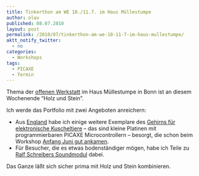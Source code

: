 ```yaml
---
title: Tinkerthon am WE 10./11.7. im Haus Müllestumpe
author: olav
published: 08.07.2010
layout: post
permalink: /2010/07/tinkerthon-am-we-10-11-7-im-haus-mullestumpe/
aktt_notify_twitter:
  - no
categories:
  - Workshops
tags:
  - PICAXE
  - Termin
---
```

Thema der [offenen Werkstatt][1] im Haus Müllestumpe in Bonn ist an diesem Wochenende &#8220;Holz und Stein&#8221;.

Ich werde das Portfolio mit zwei Angeboten anreichern:

  * Aus [England][2] habe ich einige weitere Exemplare des [Gehirns für elektronische Kuscheltiere][3] &#8211; das sind kleine Platinen mit programmierbaren PICAXE Microcontrollern &#8211; besorgt, die schon beim Workshop [Anfang Juni gut ankamen][4].
  * Für Besucher, die es etwas bodenständiger mögen, habe ich Teile zu [Ralf Schreibers Soundmodul][5] dabei.

Das Ganze läßt sich sicher prima mit Holz und Stein kombinieren.

<!--break-->

 [1]: http://www.muellestumpe.de/index.php/de/veranstaltungen/offene-werkstatt.html
 [2]: http://maps.google.de/maps/place?cid=17299050195334228081&q=4+Old+Dairy+Business+Centre,+Melcombe+Road,+Bath,+BA2+3LR&hl=de&cd=1&ei=yDk2TKqTBou6_Abgu6CaDQ&dtab=0&sll=51.374541,-2.378644&sspn=0.006295,0.006295&ie=UTF8&ll=53.402982,0.20874&spn=0,0&z=7&iwloc=A
 [3]: http://81.134.141.187/epages/Store.storefront/?ObjectPath=/Shops/Store.TechSupplies/Products/AXE101K
 [4]: http://tinkerthon.de/gruppe/bonn/video-zum-workshop "Video zum Workshop am 3./4.6."
 [5]: http://ralfschreiber.com/solarsound/solarsound.html
